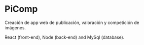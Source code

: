 # PiComp
Creación de app web de publicación, valoración y competición de imágenes.

React (front-end), Node (back-end) and MySql (database).
